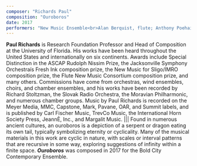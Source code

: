 ```yaml
---
composer: "Richards Paul"
composition: "Ouroboros"
date: 2017
performers: "New Music Ensemble<br>Alan Berquist, flute; Anthony Poehailos, clarinet; Dana Judy, violin; Vincent Cheuk Yan Leung, cello; Frank Kuhny, piano; Julia Baumanis, conductor"
---
```

**Paul Richards** is Research Foundation Professor and Head of Composition at the University of Florida. His works have been heard throughout the United States and internationally on six continents. Awards include Special Distinction in the ASCAP Rudolph Nissim Prize, the Jacksonville Symphony Orchestraís Fresh Ink composition prize, the New Music for Sligo/IMRO composition prize, the Flute New Music Consortium composition prize, and many others. Commissions have come from orchestras, wind ensembles, choirs, and chamber ensembles, and his works have been recorded by Richard Stoltzman, the Slovak Radio Orchestra, the Moravian Philharmonic, and numerous chamber groups. Music by Paul Richards is recorded on the Meyer Media, MMC, Capstone, Mark, Pavane, OAR, and Summit labels, and is published by Carl Fischer Music, TrevCo Music, the International Horn Society Press, JeannÈ, Inc., and Margalit Music.
|||
Found in numerous ancient cultures, an ouroboros is a depiction of a serpent or dragon eating its own tail, typically symbolizing eternity or cyclicality. Many of the musical materials in this work are cyclic in nature, with scales or interval patterns that are recursive in some way, exploring suggestions of infinity within a finite space. **_Ouroboros_** was composed in 2017 for the Bold City Contemporary Ensemble.